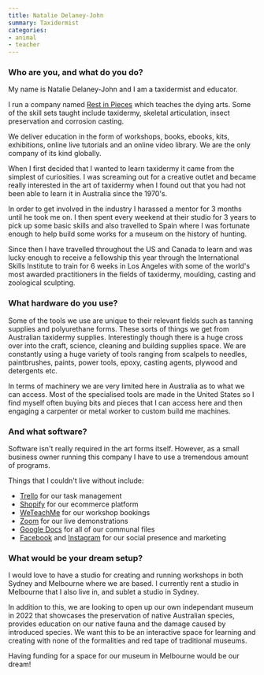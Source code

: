 ```yaml
---
title: Natalie Delaney-John
summary: Taxidermist
categories:
- animal
- teacher
---
```


### Who are you, and what do you do?

My name is Natalie Delaney-John and I am a taxidermist and educator. 

I run a company named [Rest in Pieces](https://www.restinpieces.com.au/ "Natalie's taxidermy company.") which teaches the dying arts. Some of the skill sets taught include taxidermy, skeletal articulation, insect preservation and corrosion casting. 

We deliver education in the form of workshops, books, ebooks, kits, exhibitions, online live tutorials and an online video library. We are the only company of its kind globally. 

When I first decided that I wanted to learn taxidermy it came from the simplest of curiosities. I was screaming out for a creative outlet and became really interested in the art of taxidermy when I found out that you had not been able to learn it in Australia since the 1970's.

In order to get involved in the industry I harassed a mentor for 3 months until he took me on. I then spent every weekend at their studio for 3 years to pick up some basic skills and also travelled to Spain where I was fortunate enough to help build some works for a museum on the history of hunting.

Since then I have travelled throughout the US and Canada to learn and was lucky enough to receive a fellowship this year through the International Skills Institute to train for 6 weeks in Los Angeles with some of the world's most awarded practitioners in the fields of taxidermy, moulding, casting and zoological sculpting.

### What hardware do you use?

Some of the tools we use are unique to their relevant fields such as tanning supplies and polyurethane forms. These sorts of things we get from Australian taxidermy supplies. Interestingly though there is a huge cross over into the craft, science, cleaning and building supplies space. We are constantly using a huge variety of tools ranging from scalpels to needles, paintbrushes, paints, power tools, epoxy, casting agents, plywood and detergents etc. 

In terms of machinery we are very limited here in Australia as to what we can access. Most of the specialised tools are made in the United States so I find myself often buying bits and pieces that I can access here and then engaging a carpenter or metal worker to custom build me machines.

### And what software?

Software isn't really required in the art forms itself. However, as a small business owner running this company I have to use a tremendous amount of programs. 

Things that I couldn't live without include: 

- [Trello][] for our task management 
- [Shopify][] for our ecommerce platform
- [WeTeachMe][] for our workshop bookings 
- [Zoom][zoom.2] for our live demonstrations 
- [Google Docs][google-docs] for all of our communal files 
- [Facebook][] and [Instagram][] for our social presence and marketing

### What would be your dream setup?

I would love to have a studio for creating and running workshops in both Sydney and Melbourne where we are based. I currently rent a studio in Melbourne that I also live in, and sublet a studio in Sydney. 

In addition to this, we are looking to open up our own independant museum in 2022 that showcases the preservation of native Australian species, provides education on our native fauna and the damage caused by introduced species. We want this to be an interactive space for learning and creating with none of the formalities and red tape of traditional museums.

Having funding for a space for our museum in Melbourne would be our dream!

[facebook]: https://www.facebook.com/ "A social networking site."
[google-docs]: https://en.wikipedia.org/wiki/Google_Docs "A web-based office suite."
[instagram]: https://www.instagram.com/ "A photo sharing service."
[shopify]: https://www.shopify.com/ "A service for selling goods online."
[trello]: https://trello.com/ "A project management service."
[weteachme]: https://weteachme.com/ "An online class service."
[zoom.2]: https://zoom.us "Video conferencing software."
